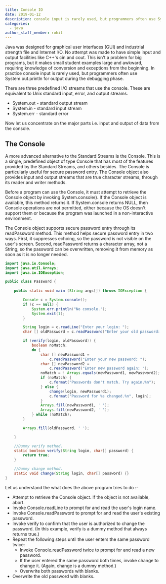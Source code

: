 ```yaml
---
title: Console IO
date: 2019-01-12
description: console input is rarely used, but programmers often use System.out.println for output during the debugging phase 
categories:
  - java
author_staff_member: rohit
---
```

Java was designed for graphical user interfaces (GUI) and industrial strength file and Internet I/O. No attempt was made to have simple input and output facilities like C++'s cin and cout. This isn't a problem for big programs, but it makes small student examples large and awkward, requiring knowledge of conversion and exceptions from the beginning. In practice console input is rarely used, but programmers often use System.out.println for output during the debugging phase. 

There are three predefined I/O streams that use the console. These are equivalent to Unix standard input, error, and output streams. 
- System.out - standard output stream
- System.in - standard input stream
- System.err - standard error

Now let us concentrate on the major parts i.e. input and output of data from the console.

## The Console
A more advanced alternative to the Standard Streams is the Console. This is a single, predefined object of type Console that has most of the features provided by the Standard Streams, and others besides. The Console is particularly useful for secure password entry. The Console object also provides input and output streams that are true character streams, through its reader and writer methods.

Before a program can use the Console, it must attempt to retrieve the Console object by invoking System.console(). If the Console object is available, this method returns it. If System.console returns NULL, then Console operations are not permitted, either because the OS doesn't support them or because the program was launched in a non-interactive environment.

The Console object supports secure password entry through its readPassword method. This method helps secure password entry in two ways. First, it suppresses echoing, so the password is not visible on the user's screen. Second, readPassword returns a character array, not a String, so the password can be overwritten, removing it from memory as soon as it is no longer needed.

```java
import java.io.Console;
import java.util.Arrays;
import java.io.IOException;

public class Password {
    
    public static void main (String args[]) throws IOException {

        Console c = System.console();
        if (c == null) {
            System.err.println("No console.");
            System.exit(1);
        }

        String login = c.readLine("Enter your login: ");
        char [] oldPassword = c.readPassword("Enter your old password: ");

        if (verify(login, oldPassword)) {
            boolean noMatch;
            do {
                char [] newPassword1 =
                    c.readPassword("Enter your new password: ");
                char [] newPassword2 =
                    c.readPassword("Enter new password again: ");
                noMatch = ! Arrays.equals(newPassword1, newPassword2);
                if (noMatch) {
                    c.format("Passwords don't match. Try again.%n");
                } else {
                    change(login, newPassword1);
                    c.format("Password for %s changed.%n", login);
                }
                Arrays.fill(newPassword1, ' ');
                Arrays.fill(newPassword2, ' ');
            } while (noMatch);
        }

        Arrays.fill(oldPassword, ' ');

    }

    //Dummy verify method. 
    static boolean verify(String login, char[] password) {
        return true;
    }

    //Dummy change method.
    static void change(String login, char[] password) {}
}
```

Let us understand the what does the above program tries to do :-
- Attempt to retrieve the Console object. If the object is not available, abort. 
- Invoke Console.readLine to prompt for and read the user's login name. 
- Invoke Console.readPassword to prompt for and read the user's existing password. 
- Invoke verify to confirm that the user is authorized to change the password. (In this example, verify is a dummy method that always returns true.) 
- Repeat the following steps until the user enters the same password twice: 
    - Invoke Console.readPassword twice to prompt for and read a new password. 
    - If the user entered the same password both times, invoke change to change it. (Again, change is a dummy method.) 
    - Overwrite both passwords with blanks. 
- Overwrite the old password with blanks.























